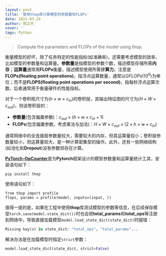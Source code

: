 ```yaml
---
layout: post
title: '使用thop库计算模型的参数量和FLOPs'
date: 2021-03-24
author: 郑之杰
cover: ''
tags: Python
---
```


> Compute the parameters and FLOPs of the model using thop.

衡量模型的好坏，除了任务特定的性能指标(如准确率)，还需要考虑模型的效率，比如模型的参数量和运算量。**参数量**是指模型的参数个数，描述模型存储所需**内存**；**运算量**通常用**FLOPs**衡量，描述模型使用所需**计算力**。注意是**FLOPs(floating point operations)**，指浮点运算数量，通常以$GFLOPs (10^9)$为单位；而不是**FLOPS(floating point operations per second)**，指每秒浮点运算次数，后者通常用于衡量硬件的性能指标。

对于一个卷积核尺寸为$(h \times w \times c_{in})$的卷积层，其输出特征图的尺寸为$(H \times W \times c_{out})$，则该卷积层的：
- **参数量**(包含偏置参数)：$c_{out} \times (h \times w \times c_{in}+1)$
- **FLOPs**(包含偏置参数，考虑乘法与加法)：$H \times W \times c_{out} \times (2 \times h \times w \times c_{in})$

通常网络中的全连接层参数量较大，需要较大的内存，但其运算量较小；卷积层参数量较小，但运算量较大，是一种计算密集型的操作。此外，还有一些网络结构(如池化和**Dropout**)没有参数但存在计算。

[**PyTorch-OpCounter**](https://github.com/Lyken17/pytorch-OpCounter)是为**Pytorch**框架设计的模型参数量和运算量统计工具，安装语句如下：

```
pip install thop
```

使用语句如下：

```
from thop import profile
flops, params = profile(model, inputs=(input, ))
```


值得一提的是，如果在工程中使用**thop**库测试模型的参数等信息，在后续保存模型`torch.save(model.state_dict())`时也会把**total_params**和**total_ops**等注册到网络中，导致直接加载模型`model.load_state_dict(state_dict)`时报错：

```python
Missing key(s) in state_dict: "total_ops", "total_params"...
```

解决办法是在加载模型时指定`strict`参数：

```python
model.load_state_dict(state_dict, strict=False)
```
